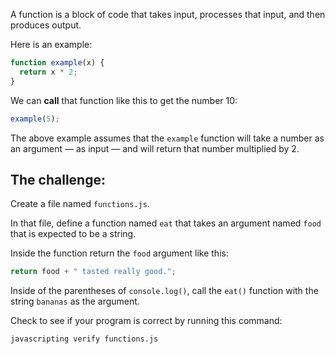 A function is a block of code that takes input, processes that input, and then produces output.

Here is an example:

```js
function example(x) {
  return x * 2;
}
```

We can **call** that function like this to get the number 10:

```js
example(5);
```

The above example assumes that the `example` function will take a number as an argument –– as input –– and will return that number multiplied by 2.

## The challenge:

Create a file named `functions.js`.

In that file, define a function named `eat` that takes an argument named `food`  
that is expected to be a string.

Inside the function return the `food` argument like this:

```js
return food + " tasted really good.";
```

Inside of the parentheses of `console.log()`, call the `eat()` function with the string `bananas` as the argument.

Check to see if your program is correct by running this command:

```bash
javascripting verify functions.js
```
